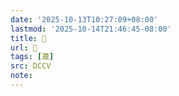 ```yaml
---
date: '2025-10-13T10:27:09+08:00'
lastmod: '2025-10-14T21:46:45-08:00'
title: 􁣕
url: 􁣕
tags: [蕭]
src: DCCV
note:
---
```

